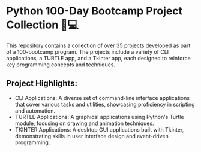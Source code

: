 # Python 100-Day Bootcamp Project Collection 🐍💻
This repository contains a collection of over 35 projects developed as part of a 100-bootcamp program. The projects include a variety of CLI applications, a TURTLE app, and a Tkinter app, each designed to reinforce key programming concepts and techniques.

## Project Highlights:
- CLI Applications: A diverse set of command-line interface applications that cover various tasks and utilities, showcasing proficiency in scripting and automation.
- TURTLE Applications: A graphical applications using Python's Turtle module, focusing on drawing and animation techniques.
- TKINTER Applications: A desktop GUI applications built with Tkinter, demonstrating skills in user interface design and event-driven programming.
